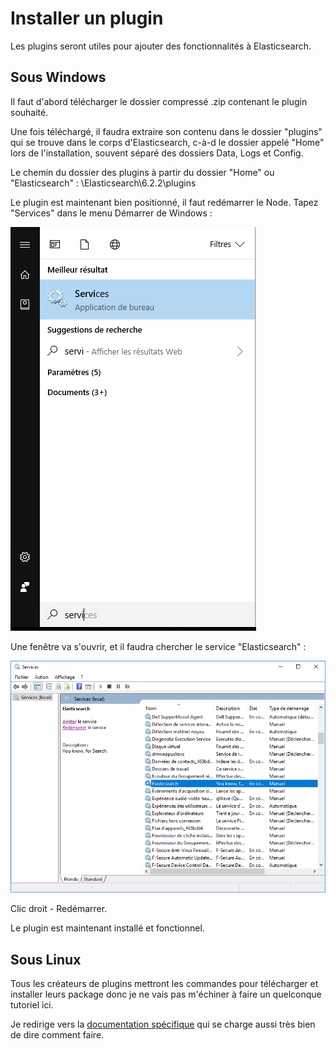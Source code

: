 # Installer un plugin

Les plugins seront utiles pour ajouter des fonctionnalités à Elasticsearch. 

## Sous Windows

Il faut d'abord télécharger le dossier compressé .zip contenant le plugin souhaité. 

Une fois téléchargé, il faudra extraire son contenu dans le dossier "plugins" qui se trouve dans le corps d'Elasticsearch, c-à-d le dossier appelé "Home" lors de l'installation, souvent séparé des dossiers Data, Logs et Config. 

Le chemin du dossier des plugins à partir du dossier "Home" ou "Elasticsearch" : \Elasticsearch\6.2.2\plugins

Le plugin est maintenant bien positionné, il faut redémarrer le Node.
Tapez "Services" dans le menu Démarrer de Windows :

![services](/image/services.png)

Une fenêtre va s'ouvrir, et il faudra chercher le service "Elasticsearch" :

![fenService](/image/fenService.PNG)

Clic droit - Redémarrer.

Le plugin est maintenant installé et fonctionnel. 

## Sous Linux

Tous les créateurs de plugins mettront les commandes pour télécharger et installer leurs package donc je ne vais pas m'échiner à faire un quelconque tutoriel ici. 

Je redirige vers la [documentation spécifique](https://www.elastic.co/guide/en/elasticsearch/plugins/current/installation.html) qui se charge aussi très bien de dire comment faire.